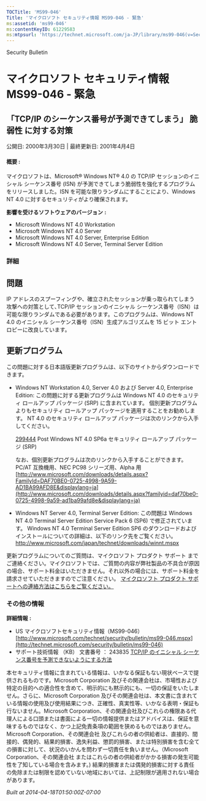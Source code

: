 ```yaml
---
TOCTitle: 'MS99-046'
Title: 'マイクロソフト セキュリティ情報 MS99-046 - 緊急'
ms:assetid: 'ms99-046'
ms:contentKeyID: 61229583
ms:mtpsurl: 'https://technet.microsoft.com/ja-JP/library/ms99-046(v=Security.10)'
---
```


Security Bulletin

マイクロソフト セキュリティ情報 MS99-046 - 緊急
===============================================

「TCP/IP のシーケンス番号が予測できてしまう」 脆弱性 に対する対策
-----------------------------------------------------------------

公開日: 2000年3月30日 | 最終更新日: 2001年4月4日

#### 概要 :

マイクロソフトは、Microsoft® Windows NT® 4.0 の TCP/IP セッションのイニシャル シーケンス番号 (ISN) が予測できてしまう脆弱性を強化するプログラムをリリースしました。ISN を可能な限りランダムにすることにより、Windows NT 4.0 に対するセキュリティがより確保されます。

**影響を受けるソフトウェアのバージョン** **:**

-   Microsoft Windows NT 4.0 Workstation
-   Microsoft Windows NT 4.0 Server
-   Microsoft Windows NT 4.0 Server, Enterprise Edition
-   Microsoft Windows NT 4.0 Server, Terminal Server Edition

### 詳細

問題
----

<span></span>
IP アドレスのスプーフィングや、確立されたセッションが乗っ取られてしまう攻撃への対策として､TCP/IP セッションのイニシャル シーケンス番号（ISN）は可能な限りランダムである必要があります。このプログラムは、Windows NT 4.0 のイニシャル シーケンス番号（ISN）生成アルゴリズムを 15 ビット エントロピーに改良しています。

更新プログラム
--------------

<span></span>
この問題に対する日本語版更新プログラムは、以下のサイトからダウンロードできます。

-   Windows NT Workstation 4.0, Server 4.0 および Server 4.0, Enterprise Edition:
    この問題に対する更新プログラムは Windows NT 4.0 のセキュリティ ロールアップ パッケージ (SRP) に含まれています。
    個別更新プログラムよりもセキュリティ ロールアップ パッケージを適用することをお勧めします。
    NT 4.0 のセキュリティ ロールアップ パッケージは次のリンクから入手してください。

    [299444](http://support.microsoft.com/kb/299444) Post Windows NT 4.0 SP6a セキュリティ ロールアップ パッケージ (SRP)

    なお、個別更新プログラムは次のリンクから入手することができます。
    PC/AT 互換機用、NEC PC98 シリーズ用、Alpha 用
    [http://www.microsoft.com/downloads/details.aspx?FamilyId=DAF70BE0-0725-4998-9A59-AD1BA99AFD8E&displaylang=ja](http://www.microsoft.com/downloads/details.aspx?familyid=daf70be0-0725-4998-9a59-ad1ba99afd8e&displaylang=ja)

-   Windows NT Server 4.0, Terminal Server Edition:
    この問題は Windows NT 4.0 Terminal Server Edition Service Pack 6 (SP6) で修正されています。 Windows NT 4.0 Terminal Server Edition SP6 のダウンロードおよびインストールについての詳細は、以下のリンク先をご覧ください。
    <http://www.microsoft.com/japan/technet/downloads/winnt.mspx>

更新プログラムについてのご質問は、マイクロソフト プロダクト サポート までご連絡ください。マイクロソフトでは、ご質問の内容が弊社製品の不具合が原因の場合、サポート料金はいただきません。それ以外の場合には、サポート料金を請求させていただきますのでご注意ください。
[マイクロソフト プロダクト サポートへの連絡方法はこちらをご覧ください。](http://www.microsoft.com/japan/security/support/patchqa.mspx)

### その他の情報

**詳細情報** **:**

-   US マイクロソフトセキュリティ情報（MS99-046）
    [http://www.microsoft.com/technet/security/bulletin/ms99-046.mspx](http://technet.microsoft.com/security/bulletin/ms99-046)
-   サポート技術情報 （KB） 文書番号 ： 243835
    [TCP/IP のイニシャル シーケンス番号を予測できないようにする方法](http://support.microsoft.com/kb/243835)

本セキュリティ情報に含まれている情報は、いかなる保証もない現状ベースで提供されるものです。Microsoft Corporation 及びその関連会社は、市場性および特定の目的への適合性を含めて、明示的にも黙示的にも、一切の保証をいたしません。さらに、Microsoft Corporation 及びその関連会社は、本文書に含まれている情報の使用及び使用結果につき、正確性、真実性等、いかなる表明・保証も行ないません。Microsoft Corporation、その関連会社及びこれらの権限ある代理人による口頭または書面による一切の情報提供またはアドバイスは、保証を意味するものではなく、かつ上記免責条項の範囲を狭めるものではありません。Microsoft Corporation、その関連会社 及びこれらの者の供給者は、直接的、間接的、偶発的、結果的損害、逸失利益、懲罰的損害、または特別損害を含む全ての損害に対して、状況のいかんを問わず一切責任を負いません。（Microsoft Corporation、その関連会社 またはこれらの者の供給者がかかる損害の発生可能性を了知している場合を含みます。) 結果的損害または偶発的損害に対する責任の免除または制限を認めていない地域においては、上記制限が適用されない場合があります。

*Built at 2014-04-18T01:50:00Z-07:00*
